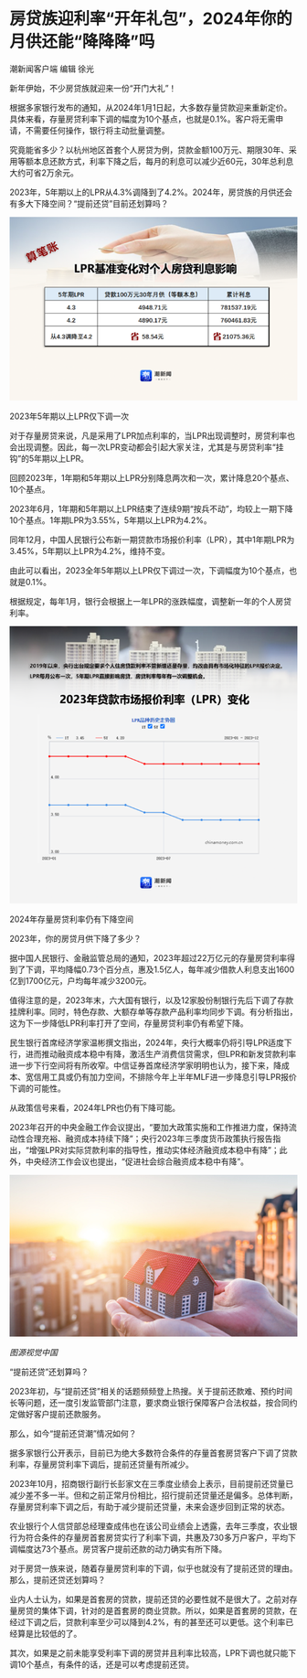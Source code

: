 # 房贷族迎利率“开年礼包”，2024年你的月供还能“降降降”吗

潮新闻客户端 编辑 徐光

新年伊始，不少房贷族就迎来一份“开门大礼”！

根据多家银行发布的通知，从2024年1月1日起，大多数存量贷款迎来重新定价。具体来看，存量房贷利率下调的幅度为10个基点，也就是0.1%。客户将无需申请，不需要任何操作，银行将主动批量调整。

究竟能省多少？以杭州地区首套个人房贷为例，贷款金额100万元、期限30年、采用等额本息还款方式，利率下降之后，每月的利息可以减少近60元，30年总利息大约可省2万余元。

2023年，5年期以上的LPR从4.3%调降到了4.2%。2024年，房贷族的月供还会有多大下降空间？“提前还贷”目前还划算吗？

![18d847e3481095ba336da6d96c11d89d.jpg](https://raw.githubusercontent.com/qqhsx/qqnews_image/main/2024/01/01/房贷族迎利率“开年礼包”，2024年你的月供还能“降降降”吗/18d847e3481095ba336da6d96c11d89d.jpg)

2023年5年期以上LPR仅下调一次

对于存量房贷来说，凡是采用了LPR加点利率的，当LPR出现调整时，房贷利率也会出现调整。因此，每一次LPR变动都会引起大家关注，尤其是与房贷利率“挂钩”的5年期以上LPR。

回顾2023年，1年期和5年期以上LPR分别降息两次和一次，累计降息20个基点、10个基点。

2023年6月，1年期和5年期以上LPR结束了连续9期“按兵不动”，均较上一期下降10个基点。1年期LPR为3.55%，5年期以上LPR为4.2%。

同年12月，中国人民银行公布新一期贷款市场报价利率（LPR），其中1年期LPR为3.45%，5年期以上LPR为4.2%，维持不变。

由此可以看出，2023全年5年期以上LPR仅下调过一次，下调幅度为10个基点，也就是0.1%。

根据规定，每年1月，银行会根据上一年LPR的涨跌幅度，调整新一年的个人房贷利率。

![b8b3139ae4149689b6d953da717062c1.jpg](https://raw.githubusercontent.com/qqhsx/qqnews_image/main/2024/01/01/房贷族迎利率“开年礼包”，2024年你的月供还能“降降降”吗/b8b3139ae4149689b6d953da717062c1.jpg)

2024年存量房贷利率仍有下降空间

2023年，你的房贷月供下降了多少？

据中国人民银行、金融监管总局的通知，2023年超过22万亿元的存量房贷利率得到了下调，平均降幅0.73个百分点，惠及1.5亿人，每年减少借款人利息支出1600亿到1700亿元，户均每年减少3200元。

值得注意的是，2023年末，六大国有银行，以及12家股份制银行先后下调了存款挂牌利率。同时，特色存款、大额存单等存款产品利率均同步下调。有分析指出，这为下一步降低LPR利率打开了空间，存量房贷利率仍有希望下降。

民生银行首席经济学家温彬撰文指出，2024年，央行大概率仍将引导LPR适度下行，进而推动融资成本稳中有降，激活生产消费信贷需求，但LPR和新发贷款利率进一步下行空间将有所收窄。中信证券首席经济学家明明也认为，接下来，降成本、宽信用工具或仍有加力空间，不排除今年上半年MLF进一步降息引导LPR报价下调的可能性。

从政策信号来看，2024年LPR也仍有下降可能。

2023年召开的中央金融工作会议提出，“要加大政策实施和工作推进力度，保持流动性合理充裕、融资成本持续下降”；央行2023年三季度货币政策执行报告指出，“增强LPR对实际贷款利率的指导性，推动实体经济融资成本稳中有降”；此外，中央经济工作会议也提出，“促进社会综合融资成本稳中有降”。

![bf40554e1150f6ec8e6d31ac7022746f.jpg](https://raw.githubusercontent.com/qqhsx/qqnews_image/main/2024/01/01/房贷族迎利率“开年礼包”，2024年你的月供还能“降降降”吗/bf40554e1150f6ec8e6d31ac7022746f.jpg)

_图源视觉中国_

“提前还贷”还划算吗？

2023年初，与“提前还贷”相关的话题频频登上热搜。关于提前还款难、预约时间长等问题，还一度引发监管部门注意，要求商业银行保障客户合法权益，按合同约定做好客户提前还款服务。

那么，如今“提前还贷潮”情况如何？

据多家银行公开表示，目前已为绝大多数符合条件的存量首套房贷客户下调了贷款利率，存量房贷利率下调后，提前还贷量有所减少。

2023年10月，招商银行副行长彭家文在三季度业绩会上表示，目前提前还贷量已减少差不多一半。但和之前正常月份相比，招行提前还贷量还是偏多。总体判断，存量房贷利率下调之后，有助于减少提前还贷量，未来会逐步回到正常的状态。

农业银行个人信贷部总经理查成伟也在该公司业绩会上透露，去年三季度，农业银行为符合条件的存量房首套房贷实行了利率下调，共惠及730多万户客户，平均下调幅度达73个基点。房贷客户提前还款的动力确实有所下降。

对于房贷一族来说，随着存量房贷利率的下调，似乎也就没有了提前还贷的理由。那么，提前还贷还划算吗？

业内人士认为，如果是首套房的贷款，提前还贷的必要性就不是很大了。之前对存量房贷的集体下调，针对的是首套房的商业贷款。所以，如果是首套房的贷款，在经过下调之后，贷款利率至少可以降到4.2%，有的甚至还可以更低。这个利率已经算是比较低的了。

其次，如果是之前未能享受利率下调的房贷并且利率比较高，LPR下调也就只能下调10个基点，有条件的话，还是可以考虑提前还贷。

